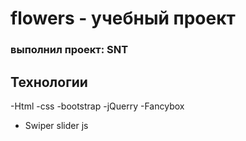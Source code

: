 # flowers - учебный проект
### выполнил проект: SNT

## Технологии
-Html
-css
-bootstrap
-jQuerry
-Fancybox
- Swiper slider js
